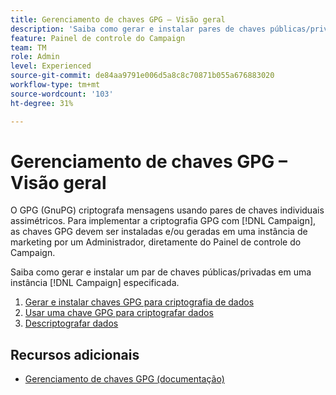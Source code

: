 ```yaml
---
title: Gerenciamento de chaves GPG – Visão geral
description: 'Saiba como gerar e instalar pares de chaves públicas/privadas em uma instância especificada [!DNL Campaign] . '
feature: Painel de controle do Campaign
team: TM
role: Admin
level: Experienced
source-git-commit: de84aa9791e006d5a8c8c70871b055a676883020
workflow-type: tm+mt
source-wordcount: '103'
ht-degree: 31%

---
```


# Gerenciamento de chaves GPG – Visão geral

O GPG (GnuPG) criptografa mensagens usando pares de chaves individuais assimétricos. Para implementar a criptografia GPG com [!DNL Campaign], as chaves GPG devem ser instaladas e/ou geradas em uma instância de marketing por um Administrador, diretamente do Painel de controle do Campaign.

Saiba como gerar e instalar um par de chaves públicas/privadas em uma instância [!DNL Campaign] especificada.

1. [Gerar e instalar chaves GPG para criptografia de dados](./generate-and-install-gpg-keys.md)
2. [Usar uma chave GPG para criptografar dados](./use-a-gpg-key-to-encrypt-data.md)
3. [Descriptografar dados](./decrypt-data.md)

## Recursos adicionais

* [Gerenciamento de chaves GPG (documentação)](https://experienceleague.adobe.com/docs/control-panel/using/instances-settings/gpg-keys-management.html?lang=pt-BR)
